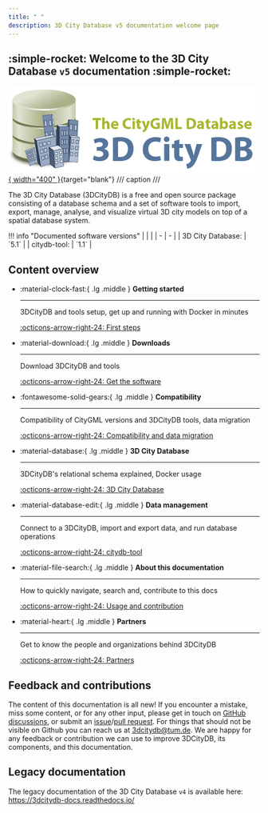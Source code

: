 ```yaml
---
title: " "
description: 3D City Database v5 documentation welcome page
---
```


## :simple-rocket: Welcome to the 3D City Database `v5` documentation :simple-rocket:

[![3DCityDB logo](./assets/img/logos/3dcitydb-logo-long.png){ width="400" }](https://www.3dcitydb.org){target="blank"}
/// caption
///

The 3D City Database (3DCityDB) is a free and open source package consisting of a database schema and a set of software
tools to import, export, manage, analyse, and visualize virtual 3D city models on top of a spatial database system.

<div class="version-block version-table" markdown>
!!! info "Documented software versions"
    | | |
    | - | - |
    | 3D City Database: | `5.1` |
    | citydb-tool: | `1.1` |
</div>

## Content overview

<div class="grid cards" markdown>

- :material-clock-fast:{ .lg .middle } __Getting started__

    ---

    3DCityDB and tools setup, get up and running with Docker in minutes

    [:octicons-arrow-right-24: First steps](first-steps/index.md)

- :material-download:{ .lg .middle } __Downloads__

    ---

    Download 3DCityDB and tools

    [:octicons-arrow-right-24: Get the software](download.md)

- :fontawesome-solid-gears:{ .lg .middle } __Compatibility__

    ---

    Compatibility of CityGML versions and 3DCityDB tools, data migration

    [:octicons-arrow-right-24: Compatibility and data migration](compatibility.md)

- :material-database:{ .lg .middle } __3D City Database__

    ---

    3DCityDB's relational schema explained, Docker usage

    [:octicons-arrow-right-24: 3D City Database](3dcitydb/index.md)

- :material-database-edit:{ .lg .middle } __Data management__

    ---

    Connect to a 3DCityDB, import and export data, and run database operations

    [:octicons-arrow-right-24: citydb-tool](citydb-tool/index.md)

- :material-file-search:{ .lg .middle } __About this documentation__

    ---

    How to quickly navigate, search and, contribute to this docs

    [:octicons-arrow-right-24: Usage and contribution](usage-contrib.md)

- :material-heart:{ .lg .middle } __Partners__

    ---

    Get to know the people and organizations behind 3DCityDB

    [:octicons-arrow-right-24: Partners](partners/index.md)

</div>

## Feedback and contributions

The content of this documentation is all new! If you encounter a mistake, miss some content, or for any other input,
please get in touch on [GitHub discussions](https://github.com/orgs/3dcitydb/discussions), or submit an [issue](https://github.com/3dcitydb/3dcitydb-mkdocs/issues)/[pull request](https://github.com/3dcitydb/3dcitydb-mkdocs/pulls).
For things that should not be visible on Github you can reach us at <3dcitydb@tum.de>.
We are happy for any feedback or contribution we can use to improve 3DCityDB, its components, and this documentation.

## Legacy documentation

The legacy documentation of the 3D City Database `v4` is available here: <https://3dcitydb-docs.readthedocs.io/>